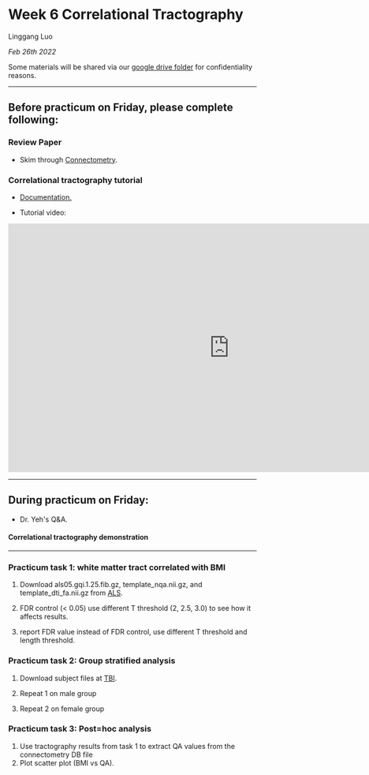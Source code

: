# Week 6 Correlational Tractography

Linggang Luo

*Feb 26th 2022*

Some materials will be shared via our [google drive folder](https://drive.google.com/drive/folders/12XGKtBVUb7i-uW_LSkMERFRhP7S95OrQ?usp=sharing) for confidentiality reasons.


---


## Before practicum on Friday, please complete following:

### Review Paper

- Skim through [Connectometry](Materials/paper/connectometry.pdf).

### Correlational tractography tutorial

- [Documentation.](https://dsi-studio.labsolver.org/doc/gui_cx.html)

- Tutorial video:
<iframe width="896" height="504" src="https://www.youtube.com/embed/qC8jx6XZHGI" title="YouTube video player" frameborder="0" allow="accelerometer; autoplay; clipboard-write; encrypted-media; gyroscope; picture-in-picture" allowfullscreen></iframe>


---


## During practicum on Friday:

- Dr. Yeh's Q&A.

#### Correlational tractography demonstration


---

### Practicum task 1: white matter tract correlated with BMI

1. Download als05.gqi.1.25.fib.gz, template_nqa.nii.gz, and template_dti_fa.nii.gz from [ALS](https://drive.google.com/drive/folders/1q7YdmjaR-8w-pBUYe0nENnm3fiGnP1Md?usp=sharing).

2. FDR control (< 0.05) use different T threshold (2, 2.5, 3.0) to see how it affects results.
3. report FDR value instead of FDR control, use different T threshold and length threshold.

### Practicum task 2: Group stratified analysis 

1. Download subject files at [TBI](https://drive.google.com/drive/folders/1Dj59qTblO96Q2xDKaEjtsghMuT8FYE54).

2. Repeat 1 on male group

3. Repeat 2 on female group

### Practicum task 3: Post=hoc analysis

1. Use tractography results from task 1 to extract QA values from the connectometry DB file
2. Plot scatter plot (BMI vs QA).
